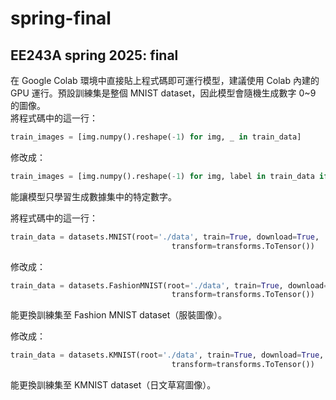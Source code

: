# spring-final
## EE243A spring 2025: final  
在 Google Colab 環境中直接貼上程式碼即可運行模型，建議使用 Colab 內建的 GPU 運行。預設訓練集是整個 MNIST dataset，因此模型會隨機生成數字 0~9 的圖像。  
將程式碼中的這一行：
```py
train_images = [img.numpy().reshape(-1) for img, _ in train_data]
```
修改成：
```py
train_images = [img.numpy().reshape(-1) for img, label in train_data if label == 8]
```
能讓模型只學習生成數據集中的特定數字。  
  
將程式碼中的這一行：
```py
train_data = datasets.MNIST(root='./data', train=True, download=True,
                                    transform=transforms.ToTensor())
```
修改成：
```py
train_data = datasets.FashionMNIST(root='./data', train=True, download=True,
                                    transform=transforms.ToTensor())
```
能更換訓練集至 Fashion MNIST dataset（服裝圖像）。  
  
修改成：
```py
train_data = datasets.KMNIST(root='./data', train=True, download=True,
                                    transform=transforms.ToTensor())
```
能更換訓練集至 KMNIST dataset（日文草寫圖像）。


